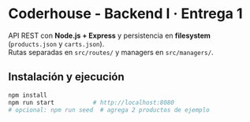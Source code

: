 # Coderhouse - Backend I · Entrega 1

API REST con **Node.js + Express** y persistencia en **filesystem** (`products.json` y `carts.json`).  
Rutas separadas en `src/routes/` y managers en `src/managers/`.

## Instalación y ejecución
```bash
npm install
npm run start           # http://localhost:8080
# opcional: npm run seed  # agrega 2 productos de ejemplo
```
